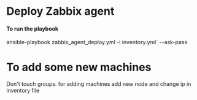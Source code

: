 # Deploy Zabbix agent



#### To run the playbook 
ansible-playbook zabbix_agent_deploy.yml -i inventory.yml` --ask-pass

# To add some new machines
Don't touch groups.
for adding machines add new node and change ip in inventory file
